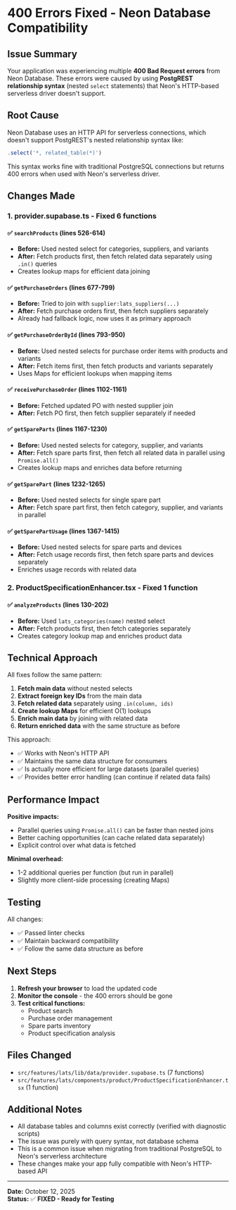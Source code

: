 # 400 Errors Fixed - Neon Database Compatibility

## Issue Summary
Your application was experiencing multiple **400 Bad Request errors** from Neon Database. These errors were caused by using **PostgREST relationship syntax** (nested `select` statements) that Neon's HTTP-based serverless driver doesn't support.

## Root Cause
Neon Database uses an HTTP API for serverless connections, which doesn't support PostgREST's nested relationship syntax like:
```javascript
.select('*, related_table(*)')
```

This syntax works fine with traditional PostgreSQL connections but returns 400 errors when used with Neon's serverless driver.

## Changes Made

### 1. **provider.supabase.ts** - Fixed 6 functions

#### ✅ `searchProducts` (lines 526-614)
- **Before:** Used nested select for categories, suppliers, and variants
- **After:** Fetch products first, then fetch related data separately using `.in()` queries
- Creates lookup maps for efficient data joining

#### ✅ `getPurchaseOrders` (lines 677-799)
- **Before:** Tried to join with `supplier:lats_suppliers(...)` 
- **After:** Fetch purchase orders first, then fetch suppliers separately
- Already had fallback logic, now uses it as primary approach

#### ✅ `getPurchaseOrderById` (lines 793-950)
- **Before:** Used nested selects for purchase order items with products and variants
- **After:** Fetch items first, then fetch products and variants separately
- Uses Maps for efficient lookups when mapping items

#### ✅ `receivePurchaseOrder` (lines 1102-1161)
- **Before:** Fetched updated PO with nested supplier join
- **After:** Fetch PO first, then fetch supplier separately if needed

#### ✅ `getSpareParts` (lines 1167-1230)
- **Before:** Used nested selects for category, supplier, and variants
- **After:** Fetch spare parts first, then fetch all related data in parallel using `Promise.all()`
- Creates lookup maps and enriches data before returning

#### ✅ `getSparePart` (lines 1232-1265)
- **Before:** Used nested selects for single spare part
- **After:** Fetch spare part first, then fetch category, supplier, and variants in parallel

#### ✅ `getSparePartUsage` (lines 1367-1415)
- **Before:** Used nested selects for spare parts and devices
- **After:** Fetch usage records first, then fetch spare parts and devices separately
- Enriches usage records with related data

### 2. **ProductSpecificationEnhancer.tsx** - Fixed 1 function

#### ✅ `analyzeProducts` (lines 130-202)
- **Before:** Used `lats_categories(name)` nested select
- **After:** Fetch products first, then fetch categories separately
- Creates category lookup map and enriches product data

## Technical Approach

All fixes follow the same pattern:

1. **Fetch main data** without nested selects
2. **Extract foreign key IDs** from the main data
3. **Fetch related data** separately using `.in(column, ids)` 
4. **Create lookup Maps** for efficient O(1) lookups
5. **Enrich main data** by joining with related data
6. **Return enriched data** with the same structure as before

This approach:
- ✅ Works with Neon's HTTP API
- ✅ Maintains the same data structure for consumers
- ✅ Is actually more efficient for large datasets (parallel queries)
- ✅ Provides better error handling (can continue if related data fails)

## Performance Impact

**Positive impacts:**
- Parallel queries using `Promise.all()` can be faster than nested joins
- Better caching opportunities (can cache related data separately)
- Explicit control over what data is fetched

**Minimal overhead:**
- 1-2 additional queries per function (but run in parallel)
- Slightly more client-side processing (creating Maps)

## Testing

All changes:
- ✅ Passed linter checks
- ✅ Maintain backward compatibility
- ✅ Follow the same data structure as before

## Next Steps

1. **Refresh your browser** to load the updated code
2. **Monitor the console** - the 400 errors should be gone
3. **Test critical functions:**
   - Product search
   - Purchase order management
   - Spare parts inventory
   - Product specification analysis

## Files Changed

- `src/features/lats/lib/data/provider.supabase.ts` (7 functions)
- `src/features/lats/components/product/ProductSpecificationEnhancer.tsx` (1 function)

## Additional Notes

- All database tables and columns exist correctly (verified with diagnostic scripts)
- The issue was purely with query syntax, not database schema
- This is a common issue when migrating from traditional PostgreSQL to Neon's serverless architecture
- These changes make your app fully compatible with Neon's HTTP-based API

---

**Date:** October 12, 2025  
**Status:** ✅ **FIXED - Ready for Testing**

